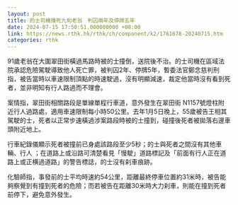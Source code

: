 ```yaml
---
layout: post
title: 的士司機撞死九旬老翁　判囚兩年及停牌五年
date: 2024-07-15 17:50:51.000000000 +08:00
link: https://news.rthk.hk/rthk/ch/component/k2/1761678-20240715.htm
categories: rthk
---
```


91歲老翁在大圍翠田街橫過馬路時被的士撞倒，送院後不治。的士司機在區域法院承認危險駕駛導致他人死亡罪，被判囚2年、停牌5年，暫委法官鄭念慈判刑指，被告當時以車速限制頂點的時速駛過，沒有明顯減速，裁定他當時沒有看到死者，並非明知有行人路過而不理會。

案情指，翠田街相關路段是單線單程行車道，意外發生在翠田街 N1157號燈柱附近行人過路處，適用車速限制每小時50公里。去年1月5日晚上，55歲被告王相其駕駛的士，死者以正常步速橫過涉案路段時被的士撞到，碰撞後死者被拋落右邊車頭附近地上。

行車紀錄儀顯示死者被撞前已身處該路段至少5秒；的士與死者之間沒有其他車輛、行人 ；在道路上或沿路可清楚看見「慢駛」道路標記及「前面有行人正在道路上或正横過道路」的警告標誌，的士沒有刹車痕跡。

化驗師指，事發前的士平均時速約54公里，距離最終停車位置約31米時，被告能夠察覺到有撞到死者的危險；而若被告在距離30米時大力刹車，則能在撞到死者前停下，避免意外發生。
